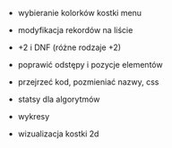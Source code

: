 
- wybieranie kolorków kostki menu
- modyfikacja rekordów na liście
- +2 i DNF (różne rodzaje +2)

- poprawić odstępy i pozycje elementów
- przejrzeć kod, pozmieniać nazwy, css

- statsy dla algorytmów
- wykresy
- wizualizacja kostki 2d
